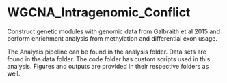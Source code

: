 # WGCNA_Intragenomic_Conflict
Construct genetic modules with genomic data from Galbraith et al 2015 and perform enrichment analysis from methylation and differential exon usage.

The Analysis pipeline can be found in the analysis folder. Data sets are found in the data folder. The code folder has custom scripts used in this analysis. Figures and outputs are provided in their respective folders as well.
